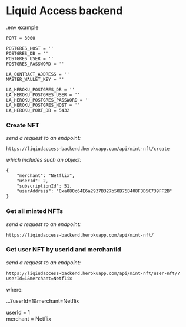 # Liquid Access backend

.env example

```
PORT = 3000

POSTGRES_HOST = ''
POSTGRES_DB = ''
POSTGRES_USER = ''
POSTGRES_PASSWORD = ''

LA_CONTRACT_ADDRESS = ''
MASTER_WALLET_KEY = ''

LA_HEROKU_POSTGRES_DB = ''
LA_HEROKU_POSTGRES_USER = ''
LA_HEROKU_POSTGRES_PASSWORD = ''
LA_HEROKU_POSTGRES_HOST = ''
LA_HEROKU_PORT_DB = 5432
```

### Create NFT

_send a request to an endpoint:_

```
https://liqiudaccess-backend.herokuapp.com/api/mint-nft/create
```

_which includes such an object:_

```
{
    "merchant": "Netflix",
    "userId": 2,
    "subscriptionId": 51,
    "userAddress": "0xa080c64E6a2937B327b50B75B408FBD5C739FF2B"
}
```

### Get all minted NFTs

_send a request to an endpoint:_

```
https://liqiudaccess-backend.herokuapp.com/api/mint-nft/
```

### Get user NFT by userId and merchantId

_send a request to an endpoint:_

```
https://liqiudaccess-backend.herokuapp.com/api/mint-nft/user-nft/?userId=1&merchant=Netflix
```

where:

...?userId=1&merchant=Netflix

userId = 1\
merchant = Netflix
